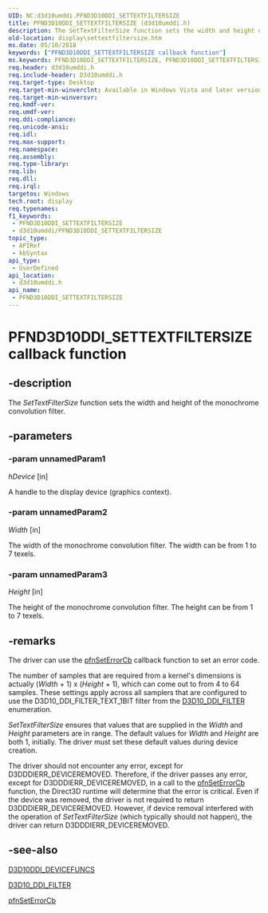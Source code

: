 ```yaml
---
UID: NC:d3d10umddi.PFND3D10DDI_SETTEXTFILTERSIZE
title: PFND3D10DDI_SETTEXTFILTERSIZE (d3d10umddi.h)
description: The SetTextFilterSize function sets the width and height of the monochrome convolution filter.
old-location: display\settextfiltersize.htm
ms.date: 05/10/2018
keywords: ["PFND3D10DDI_SETTEXTFILTERSIZE callback function"]
ms.keywords: PFND3D10DDI_SETTEXTFILTERSIZE, PFND3D10DDI_SETTEXTFILTERSIZE callback, SetTextFilterSize, SetTextFilterSize callback function [Display Devices], UserModeDisplayDriverDx10_Functions_418992fe-bd22-446c-94a2-2a4d23fd63a7.xml, d3d10umddi/SetTextFilterSize, display.settextfiltersize
req.header: d3d10umddi.h
req.include-header: D3d10umddi.h
req.target-type: Desktop
req.target-min-winverclnt: Available in Windows Vista and later versions of the Windows operating systems.
req.target-min-winversvr: 
req.kmdf-ver: 
req.umdf-ver: 
req.ddi-compliance: 
req.unicode-ansi: 
req.idl: 
req.max-support: 
req.namespace: 
req.assembly: 
req.type-library: 
req.lib: 
req.dll: 
req.irql: 
targetos: Windows
tech.root: display
req.typenames: 
f1_keywords:
 - PFND3D10DDI_SETTEXTFILTERSIZE
 - d3d10umddi/PFND3D10DDI_SETTEXTFILTERSIZE
topic_type:
 - APIRef
 - kbSyntax
api_type:
 - UserDefined
api_location:
 - d3d10umddi.h
api_name:
 - PFND3D10DDI_SETTEXTFILTERSIZE
---
```


# PFND3D10DDI_SETTEXTFILTERSIZE callback function


## -description

The <i>SetTextFilterSize</i> function sets the width and height of the monochrome convolution filter.

## -parameters

### -param unnamedParam1

*hDevice* [in]

A handle to the display device (graphics context).

### -param unnamedParam2

*Width* [in]

The width of the monochrome convolution filter. The width can be from 1 to 7 texels.

### -param unnamedParam3

*Height* [in]

The height of the monochrome convolution filter. The height can be from 1 to 7 texels.

## -remarks

The driver can use the <a href="/windows-hardware/drivers/ddi/d3d10umddi/nc-d3d10umddi-pfnd3d10ddi_seterror_cb">pfnSetErrorCb</a> callback function to set an error code. 



The number of samples that are required from a kernel's dimensions is actually (<i>Width</i> + 1) x (<i>Height</i> + 1), which can come out to from 4 to 64 samples. These settings apply across all samplers that are configured to use the D3D10_DDI_FILTER_TEXT_1BIT filter from the <a href="/windows-hardware/drivers/ddi/d3d10umddi/ne-d3d10umddi-d3d10_ddi_filter">D3D10_DDI_FILTER</a> enumeration.

<i>SetTextFilterSize</i> ensures that values that are supplied in the <i>Width</i> and <i>Height</i> parameters are in range. The default values for <i>Width</i> and <i>Height</i> are both 1, initially. The driver must set these default values during device creation.

The driver should not encounter any error, except for D3DDDIERR_DEVICEREMOVED. Therefore, if the driver passes any error, except for D3DDDIERR_DEVICEREMOVED, in a call to the <a href="/windows-hardware/drivers/ddi/d3d10umddi/nc-d3d10umddi-pfnd3d10ddi_seterror_cb">pfnSetErrorCb</a> function, the Direct3D runtime will determine that the error is critical. Even if the device was removed, the driver is not required to return D3DDDIERR_DEVICEREMOVED. However, if device removal interfered with the operation of <i>SetTextFilterSize</i> (which typically should not happen), the driver can return D3DDDIERR_DEVICEREMOVED.

## -see-also

<a href="/windows-hardware/drivers/ddi/d3d10umddi/ns-d3d10umddi-d3d10ddi_devicefuncs">D3D10DDI_DEVICEFUNCS</a>



<a href="/windows-hardware/drivers/ddi/d3d10umddi/ne-d3d10umddi-d3d10_ddi_filter">D3D10_DDI_FILTER</a>



<a href="/windows-hardware/drivers/ddi/d3d10umddi/nc-d3d10umddi-pfnd3d10ddi_seterror_cb">pfnSetErrorCb</a>

